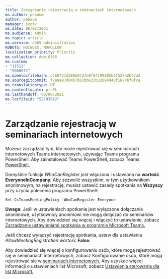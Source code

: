 ```yaml
---
title: Zarządzanie rejestracją w seminariach internetowych
ms.author: pebaum
author: pebaum
manager: scotv
ms.date: 06/02/2021
ms.audience: Admin
ms.topic: article
ms.service: o365-administration
ROBOTS: NOINDEX, NOFOLLOW
localization_priority: Priority
ms.collection: Adm_O365
ms.custom:
- "11512"
- "9006672"
ms.openlocfilehash: c5b0721d286b07d7e0f84199885b6f527a2b42a2
ms.sourcegitcommit: f7a9e97d04b7b6cbb633b32094d40f1874bf0fce
ms.translationtype: HT
ms.contentlocale: pl-PL
ms.lasthandoff: 06/06/2021
ms.locfileid: "52793912"
---
```

# <a name="manage-webinar-registration"></a>Zarządzanie rejestracją w seminariach internetowych

Możesz zarządzać tym, kto może rejestrować się w seminariach internetowych Teams internetowych, używając Teams programu PowerShell. Aby zainstalować Teams PowerShell, zobacz Teams [PowerShell.](/microsoftteams/teams-powershell-install) 

Domyślnie funkcja *WhoCanRegister jest* włączona i ustawiona na **wartość EveryoneInCompany.** Aby zezwolić wszystkim, w tym użytkownikom anonimowym, na rejestrację, musisz ustawić zasady spotkania na **Wszyscy** przy użyciu polecenia programu PowerShell:

`Set-CsTeamsMeetingPolicy -WhoCanRegister Everyone`

**Uwaga:** Jeśli w ustawieniach spotkania jest wyłączone dołączanie anonimowe, użytkownicy anonimowi nie mogą dołączać do seminariów internetowych. Aby dowiedzieć się więcej i włączyć to ustawienie, zobacz [Zarządzanie ustawieniami spotkania w programie Microsoft Teams.](/microsoftteams/meeting-settings-in-teams)

Jeśli chcesz wyłączyć rejestrację spotkania, ustaw dla ustawienia *AllowMeetingRegistration wartość* **False.**

Aby dowiedzieć się więcej o konfigurowaniu osób, które mogą rejestrować się w seminariach internetowych, zobacz Konfigurowanie osób, które mogą rejestrować się w [seminariach internetowych.](/microsoftteams/set-up-webinars?source=docs#configure-who-can-register-for-webinars) Aby uzyskać więcej informacji o ustawieniach list Microsoft, zobacz [Ustawienia sterowania dla list Microsoft.](/sharepoint/control-lists)
